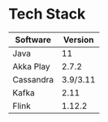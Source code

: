 # Tech Stack

| Software  | Version  |
| --------- | -------- |
| Java      | 11       |
| Akka Play | 2.7.2    |
| Cassandra | 3.9/3.11 |
| Kafka     | 2.11     |
| Flink     | 1.12.2   |
